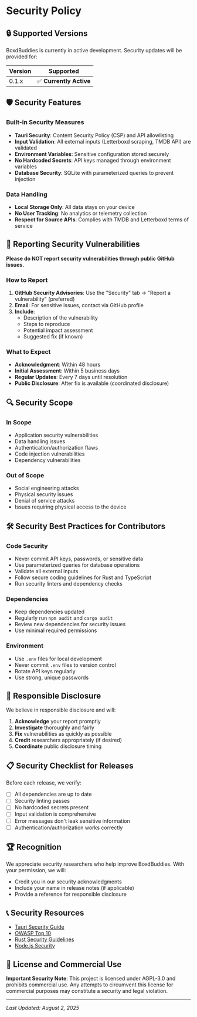 # Security Policy

## 🔒 Supported Versions

BoxdBuddies is currently in active development. Security updates will be provided for:

| Version | Supported               |
| ------- | ----------------------- |
| 0.1.x   | ✅ **Currently Active** |

## 🛡️ Security Features

### Built-in Security Measures

- **Tauri Security**: Content Security Policy (CSP) and API allowlisting
- **Input Validation**: All external inputs (Letterboxd scraping, TMDB API) are validated
- **Environment Variables**: Sensitive configuration stored securely
- **No Hardcoded Secrets**: API keys managed through environment variables
- **Database Security**: SQLite with parameterized queries to prevent injection

### Data Handling

- **Local Storage Only**: All data stays on your device
- **No User Tracking**: No analytics or telemetry collection
- **Respect for Source APIs**: Complies with TMDB and Letterboxd terms of service

## 🚨 Reporting Security Vulnerabilities

**Please do NOT report security vulnerabilities through public GitHub issues.**

### How to Report

1. **GitHub Security Advisories**: Use the "Security" tab → "Report a vulnerability" (preferred)
2. **Email**: For sensitive issues, contact via GitHub profile
3. **Include**:
   - Description of the vulnerability
   - Steps to reproduce
   - Potential impact assessment
   - Suggested fix (if known)

### What to Expect

- **Acknowledgment**: Within 48 hours
- **Initial Assessment**: Within 5 business days
- **Regular Updates**: Every 7 days until resolution
- **Public Disclosure**: After fix is available (coordinated disclosure)

## 🔍 Security Scope

### In Scope

- Application security vulnerabilities
- Data handling issues
- Authentication/authorization flaws
- Code injection vulnerabilities
- Dependency vulnerabilities

### Out of Scope

- Social engineering attacks
- Physical security issues
- Denial of service attacks
- Issues requiring physical access to the device

## 🛠️ Security Best Practices for Contributors

### Code Security

- Never commit API keys, passwords, or sensitive data
- Use parameterized queries for database operations
- Validate all external inputs
- Follow secure coding guidelines for Rust and TypeScript
- Run security linters and dependency checks

### Dependencies

- Keep dependencies updated
- Regularly run `npm audit` and `cargo audit`
- Review new dependencies for security issues
- Use minimal required permissions

### Environment

- Use `.env` files for local development
- Never commit `.env` files to version control
- Rotate API keys regularly
- Use strong, unique passwords

## 🔐 Responsible Disclosure

We believe in responsible disclosure and will:

1. **Acknowledge** your report promptly
2. **Investigate** thoroughly and fairly
3. **Fix** vulnerabilities as quickly as possible
4. **Credit** researchers appropriately (if desired)
5. **Coordinate** public disclosure timing

## 📋 Security Checklist for Releases

Before each release, we verify:

- [ ] All dependencies are up to date
- [ ] Security linting passes
- [ ] No hardcoded secrets present
- [ ] Input validation is comprehensive
- [ ] Error messages don't leak sensitive information
- [ ] Authentication/authorization works correctly

## 🏆 Recognition

We appreciate security researchers who help improve BoxdBuddies. With your permission, we will:

- Credit you in our security acknowledgments
- Include your name in release notes (if applicable)
- Provide a reference for responsible disclosure

## 📞 Security Resources

- [Tauri Security Guide](https://tauri.app/v1/guides/building/security/)
- [OWASP Top 10](https://owasp.org/www-project-top-ten/)
- [Rust Security Guidelines](https://doc.rust-lang.org/cargo/reference/semver.html)
- [Node.js Security](https://nodejs.org/en/security/)

## 📄 License and Commercial Use

**Important Security Note**: This project is licensed under AGPL-3.0 and prohibits commercial use. Any attempts to circumvent this license for commercial purposes may constitute a security and legal violation.

---

_Last Updated: August 2, 2025_
